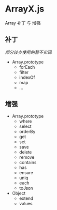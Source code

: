 # ArrayX.js
Array 补丁 与 增强

## 补丁
*部分较少使用的暂不实现*
* Array.prototype
	* forEach
	* filter
	* indexOf
	* map
	* ...

## 增强
* Array.prototype
	* where
	* select
	* orderBy
	* get
	* set
	* save
	* delete
	* remove
	* contains
	* has
	* ensure
	* uniq
	* each
	* toJson
* Object
	* extend
	* values

